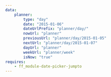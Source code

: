 ```yaml
---
data:
    planner:
        type: "day"
        date: "2015-01-06"
        dateUrlPrefix: "planner/day/"
        nowUrl: "planner" 
        previousUrl: "planner/day/2015-01-05" 
        nextUrl: "planner/day/2015-01-07" 
        dayUrl: "planner" 
        weekUrl: "planner/week" 
        isNow: "true"
requires: 
    - ff_module-date-picker-jumpto
---
```

